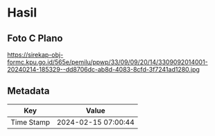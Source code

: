 # Hasil

## Foto C Plano

https://sirekap-obj-formc.kpu.go.id/565e/pemilu/ppwp/33/09/09/20/14/3309092014001-20240214-185329--dd8706dc-ab8d-4083-8cfd-3f7241ad1280.jpg


## Metadata

| Key        | Value               |
| ---------- | ------------------- |
| Time Stamp | 2024-02-15 07:00:44 |



